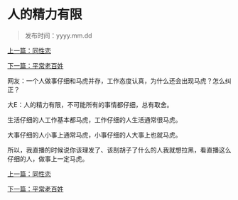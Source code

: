 # 人的精力有限

>发布时间：yyyy.mm.dd

[上一篇：同性恋](/social/article78)

[下一篇：平常老百姓](/social/article80)

网友：一个人做事仔细和马虎并存，工作态度认真，为什么还会出现马虎？怎么纠正？

大E：人的精力有限，不可能所有的事情都仔细，总有取舍。

生活仔细的人工作基本都马虎，工作仔细的人生活通常很马虎。

大事仔细的人小事上通常马虎，小事仔细的人大事上也就马虎。

所以，我直播的时候说你该理发了、该刮胡子了什么的人我就想拉黑，看直播这么仔细的人，做事上一定马虎。

[上一篇：同性恋](/social/article78)

[下一篇：平常老百姓](/social/article80)

